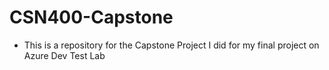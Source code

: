 # CSN400-Capstone
- This is a repository for the Capstone Project I did for my final project on Azure Dev Test Lab
